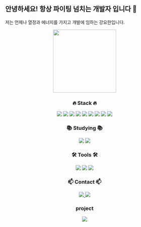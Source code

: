 
  ## 안녕하세요! 항상 파이팅 넘치는 개발자 입니다 👋

  저는 언제나 열정과 에너지를 가지고 개발에 임하는 강요한입니다.
<div align="center">
  <img src="https://media.giphy.com/media/JIX9t2j0ZTN9S/giphy.gif" width="200"/>
</div>

<h3 align="center">🔥 Stack 🔥</h3>
<div align="center">
  <!-- Spring -->
  <img src="https://img.shields.io/badge/Spring-6DB33F?style=for-the-badge&logo=spring&logoColor=white"/>
  <!-- JavaScript -->
  <img src="https://img.shields.io/badge/JavaScript-F7DF1E?style=for-the-badge&logo=javascript&logoColor=black"/>
  <img src="https://img.shields.io/badge/MySQL-4479A1?style=for-the-badge&logo=mysql&logoColor=white"/>
  <!-- JPA -->
  <img src="https://img.shields.io/badge/JPA-6DB33F?style=for-the-badge"/>
  <!-- MyBatis -->
  <img src="https://img.shields.io/badge/MyBatis-800000?style=for-the-badge"/>
  <!-- CSS -->
  <img src="https://img.shields.io/badge/CSS3-1572B6?style=for-the-badge&logo=css3&logoColor=white"/>
  <!-- HTML -->
  <img src="https://img.shields.io/badge/HTML5-E34F26?style=for-the-badge&logo=html5&logoColor=white"/>
  <!-- Oracle -->
  <img src="https://img.shields.io/badge/Oracle-F80000?style=for-the-badge&logo=oracle&logoColor=white"/>
  <!-- Docker -->
  <img src="https://img.shields.io/badge/Docker-2496ED?style=for-the-badge&logo=docker&logoColor=white"/>
</div>
<h3 align="center">📚 Studying 📚</h3>
<div align="center">
   <!-- React -->
  <img src="https://img.shields.io/badge/React-61DAFB?style=for-the-badge&logo=react&logoColor=black"/>
  <!-- AWS -->
  <img src="https://img.shields.io/badge/AWS-FF9900?style=for-the-badge&logo=amazonaws&logoColor=white"/>
</div>
<h3 align="center">🛠 Tools 🛠</h3>
<div align="center">
  <img src="https://img.shields.io/badge/Notion-000000?style=for-the-badge&logo=notion&logoColor=white"/>
  <img src="https://img.shields.io/badge/Jira-0052CC?style=for-the-badge&logo=jira&logoColor=white"/>
   <img src="https://img.shields.io/badge/Git-F05032?style=for-the-badge&logo=git&logoColor=white"/>
</div>
<h3 align="center">📫 Contact 📫</h3>
<div>

<p align="center">
  <!-- Velog -->
  <a href="https://velog.io/@dev_yohan/posts">
    <img src="https://img.shields.io/badge/Velog-20C997?style=for-the-badge&logo=velog&logoColor=white"/>
  </a>
  <!-- Gmail -->
  <a href="mailto:kangyohan.dev.0421@gmail.com">
    <img src="https://img.shields.io/badge/kangyohan.dev.0421@gmail.com-D14836?style=for-the-badge&logo=gmail&logoColor=white"/>
  </a>
</p>
</div>
<h3 align="center">project</h3>
<div align="center">
  <a href="https://돌격닭강정.com">
  <img src="https://img.shields.io/badge/돌격닭강정.com-F05032?style=for-the-badge&logo=googlechrome&logoColor=white"/>
</a>
</div>
